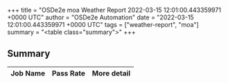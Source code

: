 +++
title = "OSDe2e moa Weather Report 2022-03-15 12:01:00.443359971 +0000 UTC"
author = "OSDe2e Automation"
date = "2022-03-15 12:01:00.443359971 +0000 UTC"
tags = ["weather-report", "moa"]
summary = "<table class=\"summary\"></table>"
+++
## Summary

| Job Name | Pass Rate | More detail |
|----------|-----------|-------------|




